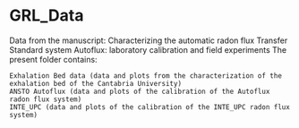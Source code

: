 # GRL_Data

Data from the manuscript: Characterizing the automatic radon flux Transfer Standard system Autoflux: laboratory calibration and field experiments The present folder contains:

    Exhalation Bed data (data and plots from the characterization of the exhalation bed of the Cantabria University)
    ANSTO Autoflux (data and plots of the calibration of the Autoflux radon flux system)
    INTE_UPC (data and plots of the calibration of the INTE_UPC radon flux system)

